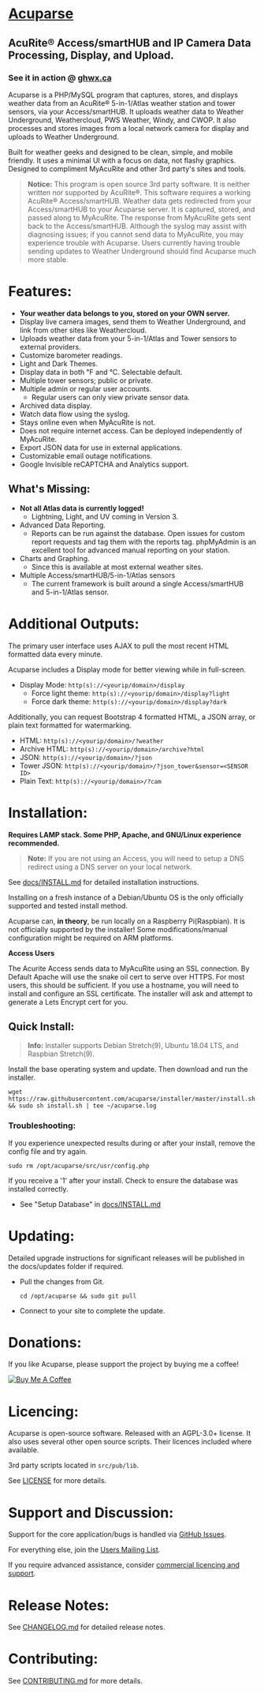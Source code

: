 # [Acuparse](https://www.acuparse.com)
## AcuRite®‎ Access/smartHUB and IP Camera Data Processing, Display, and Upload.
### See it in action @ [ghwx.ca](https://www.ghwx.ca)

Acuparse is a PHP/MySQL program that captures, stores, and displays weather data from an AcuRite®‎ 5-in-1/Atlas weather station and tower sensors, via your Access/smartHUB. It uploads weather data to Weather Underground, Weathercloud, PWS Weather, Windy, and CWOP. It also processes and stores images from a local network camera for display and uploads to Weather Underground.

Built for weather geeks and designed to be clean, simple, and mobile friendly. It uses a minimal UI with a focus on data, not flashy graphics. Designed to compliment MyAcuRite and other 3rd party's sites and tools. 

> **Notice:** This program is open source 3rd party software. It is neither written nor supported by AcuRite®‎. This software requires a working AcuRite®‎ Access/smartHUB. Weather data gets redirected from your Access/smartHUB to your Acuparse server. It is captured, stored, and passed along to MyAcuRite.
The response from MyAcuRite gets sent back to the Access/smartHUB. Although the syslog may assist with diagnosing issues; if you cannot send data to MyAcuRite, you may experience trouble with Acuparse.
Users currently having trouble sending updates to Weather Underground should find Acuparse much more stable.

# Features:
* **Your weather data belongs to you, stored on your OWN server.**
* Display live camera images, send them to Weather Underground, and link from other sites like Weathercloud.
* Uploads weather data from your 5-in-1/Atlas and Tower sensors to external providers.
* Customize barometer readings.
* Light and Dark Themes.
* Display data in both &#8457; and &#8451;. Selectable default.
* Multiple tower sensors; public or private.
* Multiple admin or regular user accounts.
    * Regular users can only view private sensor data. 
* Archived data display.
* Watch data flow using the syslog.
* Stays online even when MyAcuRite is not.
* Does not require internet access. Can be deployed independently of MyAcuRite.
* Export JSON data for use in external applications.
* Customizable email outage notifications.
* Google Invisible reCAPTCHA and Analytics support.

## What's Missing:
* **Not all Atlas data is currently logged!**
    * Lightning, Light, and UV coming in Version 3.
* Advanced Data Reporting.
    * Reports can be run against the database. Open issues for custom report requests and tag them with the reports tag. phpMyAdmin is an excellent tool for advanced manual reporting on your station.
* Charts and Graphing.
    * Since this is available at most external weather sites.
* Multiple Access/smartHUB/5-in-1/Atlas sensors
    * The current framework is built around a single Access/smartHUB and 5-in-1/Atlas sensor.

# Additional Outputs:
The primary user interface uses AJAX to pull the most recent HTML formatted data every minute.

Acuparse includes a Display mode for better viewing while in full-screen.
* Display Mode: `http(s)://<yourip/domain>/display`
    * Force light theme: `http(s)://<yourip/domain>/display?light`
    * Force dark theme: `http(s)://<yourip/domain>/display?dark`

Additionally, you can request Bootstrap 4 formatted HTML, a JSON array, or plain text formatted for watermarking.

* HTML: `http(s)://<yourip/domain>/?weather`
* Archive HTML: `http(s)://<yourip/domain>/archive?html`
* JSON: `http(s)://<yourip/domain>/?json`
* Tower JSON: `http(s)://<yourip/domain>/?json_tower&sensor=<SENSOR ID>`
* Plain Text: `http(s)://<yourip/domain>/?cam`
   
# Installation:
**Requires LAMP stack. Some PHP, Apache, and GNU/Linux experience recommended.**
> **Note:** If you are not using an Access, you will need to setup a DNS redirect using a DNS server on your local network. 

See [docs/INSTALL.md](https://acuparse.github.io/acuparse/INSTALL) for detailed installation instructions.

Installing on a fresh instance of a Debian/Ubuntu OS is the only officially supported and tested install method.

Acuparse can, **in theory**, be run locally on a Raspberry Pi(Raspbian). It is not officially supported by the installer! Some modifications/manual configuration might be required on ARM platforms.

**Access Users**

The Acurite Access sends data to MyAcuRite using an SSL connection. By Default Apache will use the snake oil cert to serve over HTTPS. For most users, this should be sufficient. If you use a hostname, you will need to install and configure an SSL certificate. The installer will ask and attempt to generate a Lets Encrypt cert for you.

## Quick Install:
> **Info:** Installer supports Debian Stretch(9), Ubuntu 18.04 LTS, and Raspbian Stretch(9).

Install the base operating system and update. Then download and run the installer.

`wget https://raw.githubusercontent.com/acuparse/installer/master/install.sh && sudo sh install.sh | tee ~/acuparse.log`

### Troubleshooting:
If you experience unexpected results during or after your install, remove the config file and try again.

`sudo rm /opt/acuparse/src/usr/config.php`

If you receive a '1' after your install. Check to ensure the database was installed correctly.

* See "Setup Database" in [docs/INSTALL.md](https://acuparse.github.io/acuparse/INSTALL)

# Updating:
Detailed upgrade instructions for significant releases will be published in the docs/updates folder if required.

* Pull the changes from Git.

    `cd /opt/acuparse && sudo git pull`
* Connect to your site to complete the update.

# Donations:
If you like Acuparse, please support the project by buying me a coffee!

<a href="https://www.buymeacoffee.com/maxp" target="_blank"><img src="https://www.buymeacoffee.com/assets/img/custom_images/orange_img.png" alt="Buy Me A Coffee" style="height: auto !important;width: auto !important;" ></a>

# Licencing:
Acuparse is open-source software. Released with an AGPL-3.0+ license. It also uses several other open source scripts. Their licences included where available.

3rd party scripts located in `src/pub/lib`.

See [LICENSE](LICENSE) for more details.

# Support and Discussion:
Support for the core application/bugs is handled via [GitHub Issues](https://github.com/acuparse/acuparse/issues).

For everything else, join the [Users Mailing List](https://lists.acuparse.com/listinfo/users).

If you require advanced assistance, consider [commercial licencing and support](https://www.acuparse.com/commercial). 

# Release Notes:

See [CHANGELOG.md](CHANGELOG.md) for detailed release notes.

# Contributing:

See [CONTRIBUTING.md](CONTRIBUTING.md) for more details.
